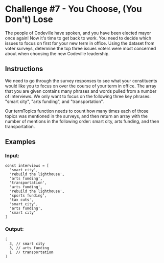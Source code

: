 # Challenge #7 - You Choose, (You Don't) Lose
The people of Codeville have spoken, and you have been elected mayor once again! Now it's time to get back to work. You need to decide which issues to focus on first for your new term in office. Using the dataset from voter surveys, determine the top three issues voters were most concerned about when choosing the new Codeville leadership.

## Instructions
We need to go through the survey responses to see what your constituents would like you to focus on over the course of your term in office. The array that you are given contains many phrases and words pulled from a number of interviews. We only want to focus on the following three key phrases: "smart city", "arts funding", and "transportation".

Our termTopics function needs to count how many times each of those topics was mentioned in the surveys, and then return an array with the number of mentions in the following order: smart city, arts funding, and then transportation.

## Examples
### Input:
```
const interviews = [
  'smart city', 
  'rebuild the lighthouse', 
  'arts funding', 
  'transportation',
  'arts funding', 
  'rebuild the lighthouse', 
  'sports funding', 
  'tax cuts', 
  'smart city',
  'arts funding', 
  'smart city'
]
 ```   
 
### Output:
```
[
  3, // smart city
  3, // arts funding
  1  // transportation
]
```
